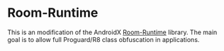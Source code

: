 # Room-Runtime

This is an modification of the AndroidX [Room-Runtime](https://android.googlesource.com/platform/frameworks/support/+/master/room/runtime/) library. The main goal is to allow full Proguard/R8 class obfuscation in applications.
